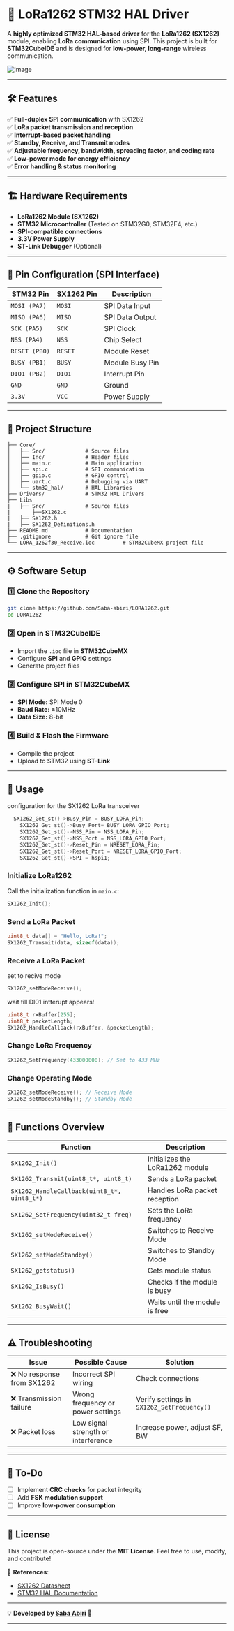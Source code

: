 
# 🚀 **LoRa1262 STM32 HAL Driver**
A **highly optimized STM32 HAL-based driver** for the **LoRa1262 (SX1262)** module, enabling **LoRa communication** using SPI. This project is built for **STM32CubeIDE** and is designed for **low-power, long-range** wireless communication.

![image](https://github.com/user-attachments/assets/65f4a5bc-200a-4d3e-9188-d99eeec2a38e)


---

## 🛠 **Features**
✅ **Full-duplex SPI communication** with SX1262  
✅ **LoRa packet transmission and reception**  
✅ **Interrupt-based packet handling**  
✅ **Standby, Receive, and Transmit modes**  
✅ **Adjustable frequency, bandwidth, spreading factor, and coding rate**  
✅ **Low-power mode for energy efficiency**  
✅ **Error handling & status monitoring**  

---

## 🏗 **Hardware Requirements**
- **LoRa1262 Module (SX1262)**
- **STM32 Microcontroller** (Tested on STM32G0, STM32F4, etc.)
- **SPI-compatible connections**
- **3.3V Power Supply**
- **ST-Link Debugger** (Optional)

---

## 📌 **Pin Configuration (SPI Interface)**
| STM32 Pin | SX1262 Pin | Description |
|-----------|-----------|-------------|
| `MOSI (PA7)` | `MOSI` | SPI Data Input |
| `MISO (PA6)` | `MISO` | SPI Data Output |
| `SCK (PA5)`  | `SCK`  | SPI Clock |
| `NSS (PA4)`  | `NSS`  | Chip Select |
| `RESET (PB0)` | `RESET` | Module Reset |
| `BUSY (PB1)`  | `BUSY`  | Module Busy Pin |
| `DIO1 (PB2)`  | `DIO1`  | Interrupt Pin |
| `GND` | `GND` | Ground |
| `3.3V` | `VCC` | Power Supply |

---

## 📂 **Project Structure**
```
├── Core/
│   ├── Src/             # Source files
│   ├── Inc/             # Header files
│   ├── main.c           # Main application
│   ├── spi.c            # SPI communication
│   ├── gpio.c           # GPIO control
│   ├── uart.c           # Debugging via UART
│   └── stm32_hal/       # HAL Libraries
├── Drivers/             # STM32 HAL Drivers
├── Libs
|   ├── Src/             # Source files
|       ├──SX1262.c
|   ├── SX1262.h
|   ├── SX1262_Definitions.h
├── README.md            # Documentation
├── .gitignore           # Git ignore file
└── LORA_1262f30_Receive.ioc         # STM32CubeMX project file
```

---

## ⚙️ **Software Setup**
### **1️⃣ Clone the Repository**
```sh
git clone https://github.com/Saba-abiri/LORA1262.git
cd LORA1262
```

### **2️⃣ Open in STM32CubeIDE**
- Import the `.ioc` file in **STM32CubeMX**
- Configure **SPI** and **GPIO** settings
- Generate project files

### **3️⃣ Configure SPI in STM32CubeMX**
- **SPI Mode:** SPI Mode 0  
- **Baud Rate:** ≤10MHz  
- **Data Size:** 8-bit  

### **4️⃣ Build & Flash the Firmware**
- Compile the project
- Upload to STM32 using **ST-Link**

---

## 📡 **Usage**
configuration for the SX1262 LoRa transceiver
```c
  SX1262_Get_st()->Busy_Pin = BUSY_LORA_Pin;
	SX1262_Get_st()->Busy_Port= BUSY_LORA_GPIO_Port;
	SX1262_Get_st()->NSS_Pin = NSS_LORA_Pin;
	SX1262_Get_st()->NSS_Port = NSS_LORA_GPIO_Port;
	SX1262_Get_st()->Reset_Pin = NRESET_LORA_Pin;
	SX1262_Get_st()->Reset_Port = NRESET_LORA_GPIO_Port;
	SX1262_Get_st()->SPI = hspi1;
 ```
### **Initialize LoRa1262**
Call the initialization function in `main.c`:
```c
SX1262_Init();
```

### **Send a LoRa Packet**
```c
uint8_t data[] = "Hello, LoRa!";
SX1262_Transmit(data, sizeof(data));
```

### **Receive a LoRa Packet**
set to recive mode
```c
SX1262_setModeReceive();
```
wait till DI01 intterupt appears!
```c
uint8_t rxBuffer[255];
uint8_t packetLength;
SX1262_HandleCallback(rxBuffer, &packetLength);
```

### **Change LoRa Frequency**
```c
SX1262_SetFrequency(433000000); // Set to 433 MHz
```

### **Change Operating Mode**
```c
SX1262_setModeReceive(); // Receive Mode
SX1262_setModeStandby(); // Standby Mode
```

---

## 🔧 **Functions Overview**
| Function | Description |
|----------|-------------|
| `SX1262_Init()` | Initializes the LoRa1262 module |
| `SX1262_Transmit(uint8_t*, uint8_t)` | Sends a LoRa packet |
| `SX1262_HandleCallback(uint8_t*, uint8_t*)` | Handles LoRa packet reception |
| `SX1262_SetFrequency(uint32_t freq)` | Sets the LoRa frequency |
| `SX1262_setModeReceive()` | Switches to Receive Mode |
| `SX1262_setModeStandby()` | Switches to Standby Mode |
| `SX1262_getstatus()` | Gets module status |
| `SX1262_IsBusy()` | Checks if the module is busy |
| `SX1262_BusyWait()` | Waits until the module is free |

---

## ⚠️ **Troubleshooting**
| Issue | Possible Cause | Solution |
|-------|---------------|----------|
| ❌ No response from SX1262 | Incorrect SPI wiring | Check connections |
| ❌ Transmission failure | Wrong frequency or power settings | Verify settings in `SX1262_SetFrequency()` |
| ❌ Packet loss | Low signal strength or interference | Increase power, adjust SF, BW |

---

## 📌 **To-Do**
- [ ] Implement **CRC checks** for packet integrity  
- [ ] Add **FSK modulation support**  
- [ ] Improve **low-power consumption**  

---

## 📜 **License**
This project is open-source under the **MIT License**. Feel free to use, modify, and contribute!  

🔗 **References**:  
- [SX1262 Datasheet](https://www.semtech.com/products/wireless-rf/lora-transceivers/sx1262)  
- [STM32 HAL Documentation](https://www.st.com/en/development-tools/stm32cube.html)  

---

💡 **Developed by [Saba Abiri](https://github.com/Saba-abiri)** 🚀  

---
